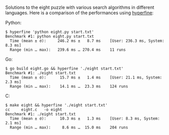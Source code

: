Solutions to the eight puzzle with various search algorithms in different
languages. Here is a comparison of the performances using
[hyperfine](https://github.com/sharkdp/hyperfine):

Python:

```
$ hyperfine 'python eight.py start.txt'
Benchmark #1: python eight.py start.txt
  Time (mean ± σ):     246.2 ms ±   8.7 ms    [User: 236.3 ms, System: 8.3 ms]
  Range (min … max):   239.6 ms … 270.4 ms    11 runs
```
Go:

```
$ go build eight.go && hyperfine './eight start.txt'
Benchmark #1: ./eight start.txt
  Time (mean ± σ):      15.7 ms ±   1.4 ms    [User: 21.1 ms, System: 2.3 ms]
  Range (min … max):    14.1 ms …  23.3 ms    124 runs
```

C:

```
$ make eight && hyperfine './eight start.txt'
cc     eight.c   -o eight
Benchmark #1: ./eight start.txt
  Time (mean ± σ):      10.3 ms ±   1.3 ms    [User: 8.3 ms, System: 2.1 ms]
  Range (min … max):     8.6 ms …  15.0 ms    204 runs

```
